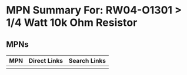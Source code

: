 



# MPN Summary For: RW04-O1301 > 1/4 Watt 10k Ohm Resistor

## MPNs
  

|MPN|Direct Links|Search Links|
| :--- | :--- | :--- |
||||
